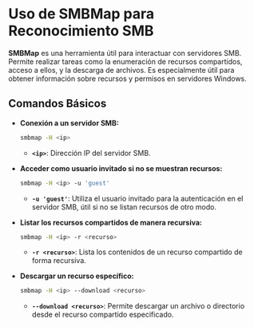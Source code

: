 # Uso de SMBMap para Reconocimiento SMB

**SMBMap** es una herramienta útil para interactuar con servidores SMB. Permite realizar tareas como la enumeración de recursos compartidos, acceso a ellos, y la descarga de archivos. Es especialmente útil para obtener información sobre recursos y permisos en servidores Windows.

## Comandos Básicos

- **Conexión a un servidor SMB:**

  ```bash
  smbmap -H <ip>
  ```

  - **`<ip>`**: Dirección IP del servidor SMB.

- **Acceder como usuario invitado si no se muestran recursos:**

  ```bash
  smbmap -H <ip> -u 'guest'
  ```

  - **`-u 'guest'`**: Utiliza el usuario invitado para la autenticación en el servidor SMB, útil si no se listan recursos de otro modo.

- **Listar los recursos compartidos de manera recursiva:**

  ```bash
  smbmap -H <ip> -r <recurso>
  ```

  - **`-r <recurso>`**: Lista los contenidos de un recurso compartido de forma recursiva.

- **Descargar un recurso específico:**

  ```bash
  smbmap -H <ip> --download <recurso>
  ```

  - **`--download <recurso>`**: Permite descargar un archivo o directorio desde el recurso compartido especificado.

